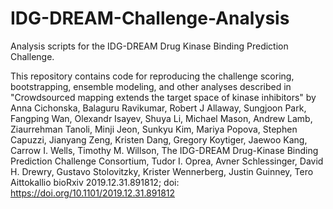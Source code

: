 # IDG-DREAM-Challenge-Analysis
Analysis scripts for the IDG-DREAM Drug Kinase Binding Prediction Challenge. 

This repository contains code for reproducing the challenge scoring, bootstrapping, ensemble modeling, and other analyses described in "Crowdsourced mapping extends the target space of kinase inhibitors" by Anna Cichonska, Balaguru Ravikumar, Robert J Allaway, Sungjoon Park, Fangping Wan, Olexandr Isayev, Shuya Li, Michael Mason, Andrew Lamb, Ziaurrehman Tanoli, Minji Jeon, Sunkyu Kim, Mariya Popova, Stephen Capuzzi, Jianyang Zeng, Kristen Dang, Gregory Koytiger, Jaewoo Kang, Carrow I. Wells, Timothy M. Willson, The IDG-DREAM Drug-Kinase Binding Prediction Challenge Consortium, Tudor I. Oprea, Avner Schlessinger, David H. Drewry, Gustavo Stolovitzky, Krister Wennerberg, Justin Guinney, Tero Aittokallio
bioRxiv 2019.12.31.891812; doi: https://doi.org/10.1101/2019.12.31.891812 
